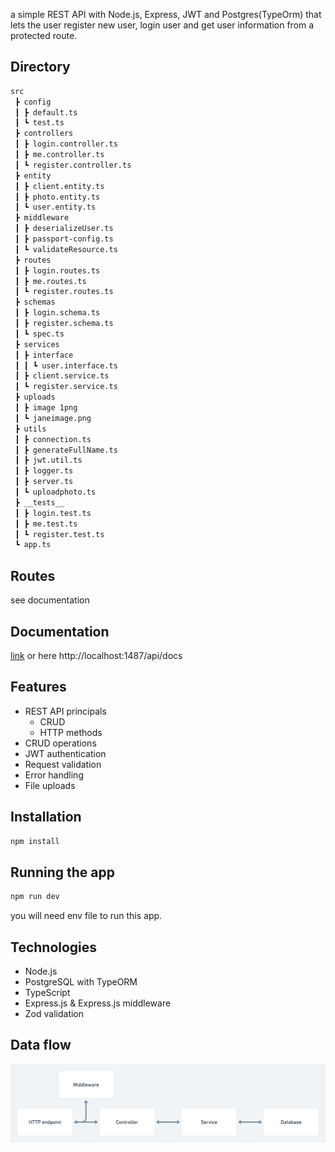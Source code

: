 a simple REST API with Node.js, Express, JWT and Postgres(TypeOrm) that lets the user register new user, login user and get user information from a protected route.
## Directory
```bash
src
 ┣ config
 ┃ ┣ default.ts
 ┃ ┗ test.ts
 ┣ controllers
 ┃ ┣ login.controller.ts
 ┃ ┣ me.controller.ts
 ┃ ┗ register.controller.ts
 ┣ entity
 ┃ ┣ client.entity.ts
 ┃ ┣ photo.entity.ts
 ┃ ┗ user.entity.ts
 ┣ middleware
 ┃ ┣ deserializeUser.ts
 ┃ ┣ passport-config.ts
 ┃ ┗ validateResource.ts
 ┣ routes
 ┃ ┣ login.routes.ts
 ┃ ┣ me.routes.ts
 ┃ ┗ register.routes.ts
 ┣ schemas
 ┃ ┣ login.schema.ts
 ┃ ┣ register.schema.ts
 ┃ ┗ spec.ts
 ┣ services
 ┃ ┣ interface
 ┃ ┃ ┗ user.interface.ts
 ┃ ┣ client.service.ts
 ┃ ┗ register.service.ts
 ┣ uploads
 ┃ ┣ image 1png
 ┃ ┗ janeimage.png
 ┣ utils
 ┃ ┣ connection.ts
 ┃ ┣ generateFullName.ts
 ┃ ┣ jwt.util.ts
 ┃ ┣ logger.ts
 ┃ ┣ server.ts
 ┃ ┗ uploadphoto.ts
 ┣ __tests__
 ┃ ┣ login.test.ts
 ┃ ┣ me.test.ts
 ┃ ┗ register.test.ts
 ┗ app.ts
```
## Routes
see documentation

## Documentation

[link](http://localhost:1487/api/docs) or here http://localhost:1487/api/docs


## Features
* REST API principals
    * CRUD
    * HTTP methods
* CRUD operations
* JWT authentication
* Request validation
* Error handling
* File uploads

## Installation
```bash
npm install
```
## Running the app
```bash
npm run dev
```
you will need env file to run this app.
## Technologies
* Node.js
* PostgreSQL with TypeORM
* TypeScript
* Express.js & Express.js middleware
* Zod validation

## Data flow
![](./diagrams/data-flow.png)
